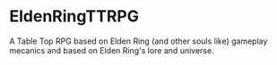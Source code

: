# EldenRingTTRPG
A Table Top RPG based on Elden Ring (and other souls like) gameplay mecanics and based on Elden Ring's lore and universe.
